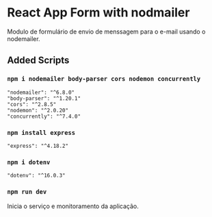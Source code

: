 # React App Form with nodmailer

Modulo de formulário de envio de menssagem para o e-mail usando o nodemailer.  


## Added Scripts

### `npm i nodemailer body-parser cors nodemon concurrently`
    "nodemailer": "^6.8.0"
    "body-parser": "^1.20.1"
    "cors": "^2.8.5"
    "nodemon": "^2.0.20"
    "concurrently": "^7.4.0"

### `npm install express`

    "express": "^4.18.2"

### `npm i dotenv`

    "dotenv": "^16.0.3"

### `npm run dev`

Inicia o serviço e monitoramento da aplicação. 
